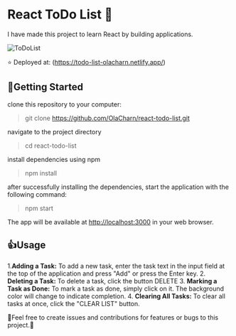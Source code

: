 # React ToDo List 📝

I have made this project to learn React by building applications.

![ToDoList](https://cdn.glitch.global/469c45d3-6cd5-4097-831b-bdd0fb5d41b7/todoList.png?v=1698141639617)



⭐ Deployed at: (<https://todo-list-olacharn.netlify.app/>)

## 🚀Getting Started 


clone this repository to your computer:
> git clone https://github.com/OlaCharn/react-todo-list.git
 
 navigate to the project directory
> cd react-todo-list

install dependencies using npm

>npm install

after successfully installing the dependencies, start the application with the following command:   

>npm start

The app will be available at [http://localhost:3000](http://localhost:3000) in your web browser.

## 👍Usage 

1.**Adding a Task:** 
To add a new task, enter the task text in the input field at the top of the application and press "Add" or press the Enter key.
2.  **Deleting a Task:** To delete a task, click the button DELETE 
3.  **Marking a Task as Done:** To mark a task as done, simply click on it. The background color will change to indicate completion.
4.  **Clearing All Tasks:** To clear all tasks at once, click the "CLEAR LIST" button.


🧡Feel free to create issues and contributions for features or bugs to this project.🧡




